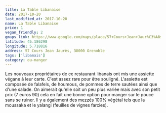 ```yaml
---
title: La Table Libanaise
date: 2017-10-20
last_modified_at: 2017-10-20
name: La Table Libanaise
price: 1
vegan_friendly: 2
gmaps_link: https://www.google.com/maps/place/57+Cours+Jean+Jaur%C3%A8s,+38000+Grenoble,+France/@45.1863059,5.7187016,21z/data=!4m5!3m4!1s0x478af4851ce85b97:0x3105644468fdf5fb!8m2!3d45.1862996!4d5.718817
latitude: 45.186298
longitude: 5.718816
address: 57 Cours Jean Jaurès, 38000 Grenoble
tags: ['libanais']
category: ou-manger
---
```


Les nouveaux propriétaires de ce restaurant libanais ont mis une assiette végane à leur carte. C'est assez rare pour être souligné.
L'assiette est composée de falafels, de houmous, de pommes de terre sautées ainsi que d'une salade. On aimerait qu'elle soit un peu plus variée mais avec son petit prix (7 euros 90) cela en fait une bonne option pour manger sur le pouce sans se ruiner. Il y a également des mezzés 100% végétal tels que la moussaka et le yalangi (feuilles de vignes farcies).




